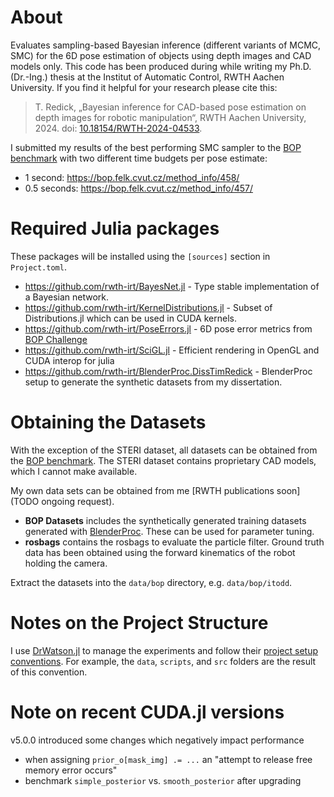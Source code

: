 # About
Evaluates sampling-based Bayesian inference (different variants of MCMC, SMC) for the 6D pose estimation of objects using depth images and CAD models only.
This code has been produced during while writing my Ph.D. (Dr.-Ing.) thesis at the Institut of Automatic Control, RWTH Aachen University.
If you find it helpful for your research please cite this:
> T. Redick, „Bayesian inference for CAD-based pose estimation on depth images for robotic manipulation“, RWTH Aachen University, 2024. doi: [10.18154/RWTH-2024-04533](https://doi.org/10.18154/RWTH-2024-04533).

I submitted my results of the best performing SMC sampler to the [BOP benchmark](https://bop.felk.cvut.cz/home/) with two different time budgets per pose estimate:
* 1 second: https://bop.felk.cvut.cz/method_info/458/
* 0.5 seconds: https://bop.felk.cvut.cz/method_info/457/

# Required Julia packages
These packages will be installed using the `[sources]` section in `Project.toml`.
* https://github.com/rwth-irt/BayesNet.jl - Type stable implementation of a Bayesian network.
* https://github.com/rwth-irt/KernelDistributions.jl - Subset of Distributions.jl which can be used in CUDA kernels.
* https://github.com/rwth-irt/PoseErrors.jl - 6D pose error metrics from [BOP Challenge](https://bop.felk.cvut.cz/home/)
* https://github.com/rwth-irt/SciGL.jl - Efficient rendering in OpenGL and CUDA interop for julia
* https://github.com/rwth-irt/BlenderProc.DissTimRedick - BlenderProc setup to generate the synthetic datasets from my dissertation. 

# Obtaining the Datasets
With the exception of the STERI dataset, all datasets can be obtained from the [BOP benchmark](https://bop.felk.cvut.cz/home/).
The STERI dataset contains proprietary CAD models, which I cannot make available.

My own data sets can be obtained from me [RWTH publications soon](TODO ongoing request).
- **BOP Datasets** includes the synthetically generated training datasets generated with [BlenderProc](https://github.com/DLR-RM/BlenderProc). These can be used for parameter tuning.
- **rosbags** contains the rosbags to evaluate the particle filter. Ground truth data has been obtained using the forward kinematics of the robot holding the camera.

Extract the datasets into the `data/bop` directory, e.g. `data/bop/itodd`.

# Notes on the Project Structure
I use [DrWatson.jl](https://juliadynamics.github.io/DrWatson.jl/stable/) to manage the experiments and follow their [project setup conventions](https://juliadynamics.github.io/DrWatson.jl/stable/project/).
For example, the `data`, `scripts`, and `src` folders are the result of this convention.

# Note on recent CUDA.jl versions
v5.0.0 introduced some changes which negatively impact performance
* when assigning `prior_o[mask_img] .= ...` an "attempt to release free memory error occurs"
* benchmark `simple_posterior` vs. `smooth_posterior` after upgrading
